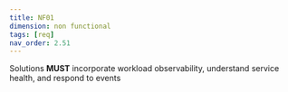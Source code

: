 ```yaml
---
title: NF01
dimension: non functional
tags: [req]
nav_order: 2.51
---
```


Solutions **MUST** incorporate workload observability, understand service health, and respond to events  